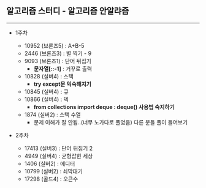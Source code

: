 ## 알고리즘 스터디 - 알고리즘 안알랴즘
----

- 1주차
  - 10952   (브론즈5)   : A+B-5
  - 2446    (브론즈3)   : 별 찍기 - 9
  - 9093    (브론즈1)   : 단어 뒤집기
    - **문자열[::-1]** : 거꾸로 출력
  - 10828   (실버4)     : 스택
    - **try except문 익숙해지기**
  - 10845   (실버4)     : 큐
  - 10866   (실버4)     : 덱
    - **from collections import deque : deque() 사용법 숙지하기**
  - 1874    (실버2)     : 스택 수열
    - 문제 이해가 잘 안됨..(너무 노가다로 풀었음) 다른 분들 풀이 들어보기

- 2주차
  - 17413   (실버3)     : 단어 뒤집기 2
  - 4949    (실버4)     : 균형잡힌 세상
  - 1406    (실버2)     : 에디터
  - 10799   (실버2)     : 쇠막대기
  - 17298   (골드4)     : 오큰수